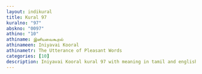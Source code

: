 ```yaml
---
layout: indikural
title: Kural 97
kuralno: "97"
abskno: "0097"
athino: "10"
athiname: இனியவைகூறல்
athinameen: Iniyavai Kooral
athinametr: The Utterance of Pleasant Words
categories: [10]
description: Iniyavai Kooral kural 97 with meaning in tamil and english 
---
```


